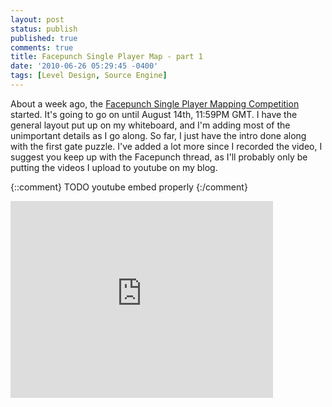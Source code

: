 ```yaml
---
layout: post
status: publish
published: true
comments: true
title: Facepunch Single Player Map - part 1
date: '2010-06-26 05:29:45 -0400'
tags: [Level Design, Source Engine]
---
```


About a week ago, the [Facepunch Single Player Mapping Competition][1]
started. It's going to go on until August 14th, 11:59PM GMT. I have the
general layout put up on my whiteboard, and I'm adding most of the
unimportant details as I go along. So far, I just have the intro done along
with the first gate puzzle. I've added a lot more since I recorded the video,
I suggest you keep up with the Facepunch thread, as I'll probably only be
putting the videos I upload to youtube on my blog.

{::comment}
	TODO youtube embed properly
{:/comment}

<iframe width="420" height="315" src="http://www.youtube.com/embed/xqjY0vVlU9k" frameborder="0" allowfullscreen="allowfullscreen"> </iframe>

[1]: http://www.facepunch.com/showthread.php?t=954103